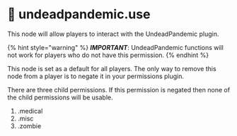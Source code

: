 # 👐 undeadpandemic.use

This node will allow players to interact with the UndeadPandemic plugin.

{% hint style="warning" %}
_**IMPORTANT**_: UndeadPandemic functions will not work for players who do not have this permission.
{% endhint %}

This node is set as a default for all players. The only way to remove this node from a player is to negate it in your permissions plugin.

There are three child permissions. If this permission is negated then none of the child permissions will be usable.

1. .medical
2. .misc
3. .zombie

